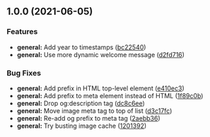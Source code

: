 ## 1.0.0 (2021-06-05)


### Features

* **general:** Add year to timestamps ([bc22540](https://github.com/Jack-Barry/devdad.life/commit/bc2254023f231af0efdff46b902961095609a04c))
* **general:** Use more dynamic welcome message ([d2fd716](https://github.com/Jack-Barry/devdad.life/commit/d2fd716343dfb5f96a985d94cfe20a4e42e155e2))


### Bug Fixes

* **general:** Add prefix in HTML top-level element ([e410ec3](https://github.com/Jack-Barry/devdad.life/commit/e410ec360e005f2e336a00037fe15f993f29d2c3))
* **general:** Add prefix to meta element instead of HTML ([1f89c0b](https://github.com/Jack-Barry/devdad.life/commit/1f89c0bbcc87dbeee70c3baa1c3e118367f54e95))
* **general:** Drop og:description tag ([dc8c6ee](https://github.com/Jack-Barry/devdad.life/commit/dc8c6ee6d8c55c6015acc6207bcce1e0f58fbfcc))
* **general:** Move image meta tag to top of list ([d3c17fc](https://github.com/Jack-Barry/devdad.life/commit/d3c17fc4ee6000a4af5763382f7cbe9fcdd2a31f))
* **general:** Re-add og prefix to meta tag ([2aebb36](https://github.com/Jack-Barry/devdad.life/commit/2aebb364f84a31314ea0a24315c399fc8d710ac8))
* **general:** Try busting image cache ([1201392](https://github.com/Jack-Barry/devdad.life/commit/12013928e90d50e27b35399e923db6e7c5bf767b))
